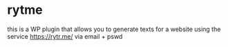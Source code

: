 # rytme
this is a WP plugin that allows you to generate texts for a website using the service https://rytr.me/  via email + pswd
